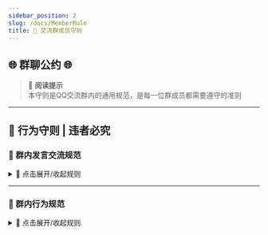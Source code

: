 ```yaml
---
sidebar_position: 2
slug: /docs/MemberRule
title: 🐧 交流群成员守则
---
```


## 🌐 群聊公约 🌐

> 📖 **阅读提示**  
> 本守则是QQ交流群内的通用规范，是每一位群成员都需要遵守的准则  

---

## 🚨 行为守则 | 违者必究

### 💬 群内发言交流规范
<details>
<summary>📌 点击展开/收起规则</summary>

#### ❗ 严禁内容
- 涉政/色情/暴力内容（包括但不限于）：  
  - 群昵称  
  - 群头像  
  - 聊天文字  
  - 发送图片/视频  
  - 群公告/群文件  
- 纳粹相关符号（卐字符等）  
- 地域黑/性别歧视/民族歧视言论  
- 其他交流群相关内容讨论  

#### ⚠️ 限制行为
- 禁止散布谣言  
- 禁止无意义刷屏（>5条相同消息）  
- 禁止泄露他人隐私  
- 禁止恶意钓鱼/引战  
- 禁止连续搬屎发屎  
- 禁止宣传其他QQ群、微信群或拉人建群  
- 禁止发布未经群主/管理员允许的广告、砍价、投票链接  

#### ✅ 正确方式
- 有建议请私聊群主或管理员  
- 争议内容先私聊沟通  
- 维护交流群形象  
</details>

---

### 👥 群内行为规范
<details>
<summary>📌 点击展开/收起规则</summary>

#### 🛑 封禁行为
1. **账号安全违规**：
   - 盗用他人QQ账号在群内发言  
   - 利用漏洞批量添加群成员为好友  
   - 恶意举报群成员或群聊  

2. **骚扰行为**：
   - 频繁发送私信骚扰群成员  
   - 发布低俗、恶心内容影响他人  
   - 多次在非相关主题群内发无关消息  

3. **群管理破坏**：
   - 私自修改群昵称误导他人  
   - 恶意修改群公告、群相册内容  
   - 故意踢除群成员  

#### ⚠️ 高危限制
- **群聊管理规范**：
  - 发起群投票/群活动必须：  
    1. 提前向管理员报备  
    2. 内容积极健康合法  
    3. 不得涉及商业盈利目的  